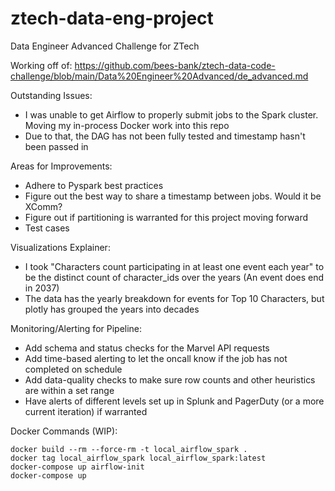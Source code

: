# ztech-data-eng-project
Data Engineer Advanced Challenge for ZTech

Working off of: https://github.com/bees-bank/ztech-data-code-challenge/blob/main/Data%20Engineer%20Advanced/de_advanced.md

Outstanding Issues:
- I was unable to get Airflow to properly submit jobs to the Spark cluster. Moving my in-process Docker work into this repo
- Due to that, the DAG has not been fully tested and timestamp hasn't been passed in

Areas for Improvements: 
- Adhere to Pyspark best practices
- Figure out the best way to share a timestamp between jobs. Would it be XComm?
- Figure out if partitioning is warranted for this project moving forward
- Test cases

Visualizations Explainer:
- I took "Characters count participating in at least one event each year" to be the distinct count of character_ids over the years (An event does end in 2037)
- The data has the yearly breakdown for events for Top 10 Characters, but plotly has grouped the years into decades

Monitoring/Alerting for Pipeline:
- Add schema and status checks for the Marvel API requests
- Add time-based alerting to let the oncall know if the job has not completed on schedule
- Add data-quality checks to make sure row counts and other heuristics are within a set range
- Have alerts of different levels set up in Splunk and PagerDuty (or a more current iteration) if warranted

Docker Commands (WIP):
```
docker build --rm --force-rm -t local_airflow_spark .
docker tag local_airflow_spark local_airflow_spark:latest
docker-compose up airflow-init
docker-compose up
```